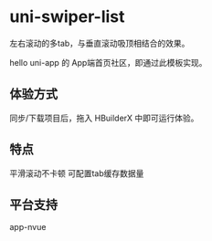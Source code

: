 # uni-swiper-list

左右滚动的多tab，与垂直滚动吸顶相结合的效果。

hello uni-app 的 App端首页社区，即通过此模板实现。

## 体验方式
同步/下载项目后，拖入 HBuilderX 中即可运行体验。

## 特点
平滑滚动不卡顿
可配置tab缓存数据量

## 平台支持
app-nvue